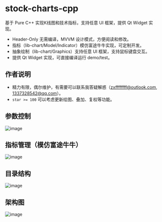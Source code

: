 # stock-charts-cpp
基于 Pure C++ 实现K线图和技术指标，支持任意 UI 框架，提供 Qt Widget 实现。
- Header-Only 无需编译，MVVM 设计模式，方便阅读和修改。
- 指标（lib-chart/Model/Indicator）模仿富途牛牛实现，可定制开发。
- 抽象绘制（lib-chart/Graphics）支持任意 UI 框架，支持鼠标键盘交互。
- 提供 Qt Widget 实现，可直接编译运行 demo/test。

## 作者说明
- 精力有限，偶尔维护，有需要可以联系我答疑解惑（zxffffffff@outlook.com, 1337328542@qq.com）。
- `star >= 100` 可以考虑更新绘图、叠加、复权等功能。

## 参数控制
![image](https://github.com/zxffffffff/stock-charts-cpp/blob/main/doc/stock-chart-0.png)

## 指标管理（模仿富途牛牛）
![image](https://github.com/zxffffffff/stock-charts-cpp/blob/main/doc/stock-chart-1.png)

## 目录结构
![image](https://github.com/zxffffffff/stock-charts-cpp/blob/main/doc/stock-chart-src.png)

## 架构图
![image](https://github.com/zxffffffff/stock-charts-cpp/blob/main/doc/architecture.png)
